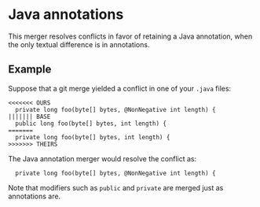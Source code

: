 # Java annotations

This merger resolves conflicts in favor of retaining a
Java annotation, when the only textual difference is in annotations.

## Example

Suppose that a git merge yielded a conflict in one of your `.java` files:

```
<<<<<<< OURS
  private long foo(byte[] bytes, @NonNegative int length) {
||||||| BASE
  public long foo(byte[] bytes, int length) {
=======
  private long foo(byte[] bytes, int length) {
>>>>>>> THEIRS
```

The Java annotation merger would resolve the conflict as:

```
  private long foo(byte[] bytes, @NonNegative int length) {
```

Note that modifiers such as `public` and `private` are merged just as
annotations are.
